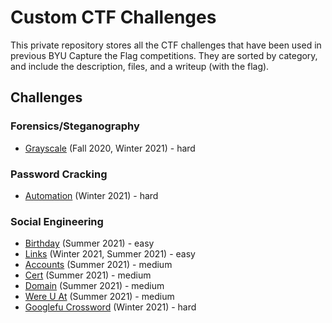 # Custom CTF Challenges
This private repository stores all the CTF challenges that have been used in previous BYU Capture the Flag competitions. They are sorted by category, and include the description, files, and a writeup (with the flag). 

## Challenges
### Forensics/Steganography
* [Grayscale](steganography/grayscale) (Fall 2020, Winter 2021) - hard

### Password Cracking
* [Automation](password-cracking/automation) (Winter 2021) - hard

### Social Engineering
* [Birthday](social-engineering/birthday) (Summer 2021) - easy
* [Links](social-engineering/links) (Winter 2021, Summer 2021) - easy
* [Accounts](social-engineering/accounts) (Summer 2021) - medium
* [Cert](social-engineering/cert) (Summer 2021) - medium
* [Domain](social-engineering/domain) (Summer 2021) - medium
* [Were U At](social-engineering/wereuat) (Summer 2021) - medium
* [Googlefu Crossword](social-engineering/googlefu) (Winter 2021) - hard
